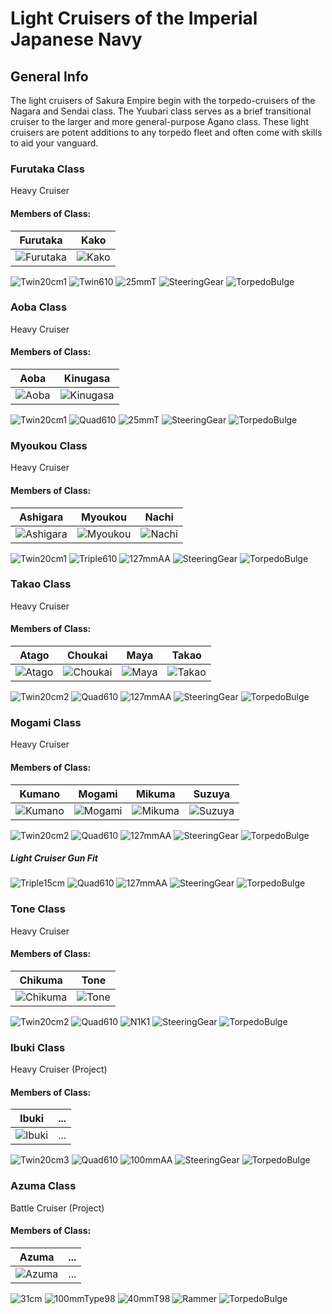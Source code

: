 # Light Cruisers of the Imperial Japanese Navy

## General Info

The light cruisers of Sakura Empire begin with the torpedo-cruisers of the Nagara and Sendai class. The Yuubari class serves as a brief transitional cruiser to the larger and more general-purpose Agano class. These light cruisers are potent additions to any torpedo fleet and often come with skills to aid your vanguard.

### Furutaka Class

Heavy Cruiser <br/>

#### Members of Class: <br/>
Furutaka | Kako |
| ------ | ------ |
![Furutaka](/Icons/Ship/SakuraEmpire/Furutaka.png) | ![Kako](/Icons/Ship/SakuraEmpire/Kako.png) <br/>

![Twin20cm1](/Icons/Equipment/Guns/CA/50Caliber3rdYearType20cmNo1.png)
![Twin610](/Icons/Equipment/Torpedo/Surface/610mmTwinIJN.png)
![25mmT](/Icons/Equipment/AA/25mmType96T.png)
![SteeringGear](/Icons/Equipment/Auxiliary/SteeringGear.png)
![TorpedoBulge](/Icons/Equipment/Auxiliary/TorpedoBulge.png) <br/>

### Aoba Class

Heavy Cruiser <br/>

#### Members of Class: <br/>
Aoba | Kinugasa |
| ------ | ------ |
![Aoba](/Icons/Ship/SakuraEmpire/Aoba.png) | ![Kinugasa](/Icons/Ship/SakuraEmpire/Kinugasa.png) <br/>

![Twin20cm1](/Icons/Equipment/Guns/CA/50Caliber3rdYearType20cmNo1.png)
![Quad610](/Icons/Equipment/Torpedo/Surface/610mmQuadIJN.png)
![25mmT](/Icons/Equipment/AA/25mmType96T.png)
![SteeringGear](/Icons/Equipment/Auxiliary/SteeringGear.png)
![TorpedoBulge](/Icons/Equipment/Auxiliary/TorpedoBulge.png) <br/>

### Myoukou Class

Heavy Cruiser <br/>

#### Members of Class: <br/>
Ashigara | Myoukou | Nachi |
| ------ | ------ | ------ |
![Ashigara](/Icons/Ship/SakuraEmpire/Ashigara.png) | ![Myoukou](/Icons/Ship/SakuraEmpire/Myoukou.png) | ![Nachi](/Icons/Ship/SakuraEmpire/Nachi.png)<br/>

![Twin20cm1](/Icons/Equipment/Guns/CA/50Caliber3rdYearType20cmNo1.png)
![Triple610](/Icons/Equipment/Torpedo/Surface/610mmTripleIJN.png)
![127mmAA](/Icons/Equipment/AA/40CaliberType8912.7cm.png)
![SteeringGear](/Icons/Equipment/Auxiliary/SteeringGear.png)
![TorpedoBulge](/Icons/Equipment/Auxiliary/TorpedoBulge.png) <br/>

### Takao Class

Heavy Cruiser <br/>

#### Members of Class: <br/>
Atago | Choukai| Maya | Takao |
| ------ | ------ | ------ | ------ |
![Atago](/Icons/Ship/SakuraEmpire/Atago.png) | ![Choukai](/Icons/Ship/SakuraEmpire/Choukai.png) | ![Maya](/Icons/Ship/SakuraEmpire/Maya.png) | ![Takao](/Icons/Ship/SakuraEmpire/Takao.png) <br/>

![Twin20cm2](/Icons/Equipment/Guns/CA/50Caliber3rdYearType20cmNo2.png)
![Quad610](/Icons/Equipment/Torpedo/Surface/610mmQuadIJN.png)
![127mmAA](/Icons/Equipment/AA/40CaliberType8912.7cm.png)
![SteeringGear](/Icons/Equipment/Auxiliary/OxygenTorpedoUR.png)
![TorpedoBulge](/Icons/Equipment/Auxiliary/TorpedoBulge.png) <br/>

### Mogami Class

Heavy Cruiser <br/>

#### Members of Class: <br/>
Kumano | Mogami | Mikuma | Suzuya |
| ------ | ------ | ------ | ------ |
![Kumano](/Icons/Ship/SakuraEmpire/Kumano.png) | ![Mogami](/Icons/Ship/SakuraEmpire/Mogami.png) | ![Mikuma](/Icons/Ship/SakuraEmpire/Mikuma.png) | ![Suzuya](/Icons/Ship/SakuraEmpire/Suzuya.png) <br/>

![Twin20cm2](/Icons/Equipment/Guns/CA/50Caliber3rdYearType20cmNo2.png)
![Quad610](/Icons/Equipment/Torpedo/Surface/610mmQuadIJN.png)
![127mmAA](/Icons/Equipment/AA/40CaliberType8912.7cm.png)
![SteeringGear](/Icons/Equipment/Auxiliary/OxygenTorpedoUR.png)
![TorpedoBulge](/Icons/Equipment/Auxiliary/TorpedoBulge.png) <br/>

##### Light Cruiser Gun Fit

![Triple15cm](/Icons/Equipment/Guns/CL/60Caliber3rdYearType15.5cm.png)
![Quad610](/Icons/Equipment/Torpedo/Surface/610mmQuadIJN.png)
![127mmAA](/Icons/Equipment/AA/40CaliberType8912.7cm.png)
![SteeringGear](/Icons/Equipment/Auxiliary/OxygenTorpedoUR.png)
![TorpedoBulge](/Icons/Equipment/Auxiliary/TorpedoBulge.png) <br/>

### Tone Class

Heavy Cruiser <br/>

#### Members of Class: <br/>
Chikuma | Tone |
| ------ | ------ |
![Chikuma](/Icons/Ship/SakuraEmpire/Chikuma.png) | ![Tone](/Icons/Ship/SakuraEmpire/Tone.png) <br/>

![Twin20cm2](/Icons/Equipment/Guns/CA/50Caliber3rdYearType20cmNo2.png)
![Quad610](/Icons/Equipment/Torpedo/Surface/610mmQuadIJN.png)
![N1K1](/Icons/Equipment/Aircraft/Seaplane/N1K1.png)
![SteeringGear](/Icons/Equipment/Auxiliary/OxygenTorpedoUR.png)
![TorpedoBulge](/Icons/Equipment/Auxiliary/TorpedoBulge.png) <br/>

### Ibuki Class

Heavy Cruiser (Project) <br/>

#### Members of Class: <br/>
Ibuki | ... 
| ------ | ------ |
![Ibuki](/Icons/Ship/SakuraEmpire/Ibuki.png) | ... <br/>

![Twin20cm3](/Icons/Equipment/Guns/CA/50Caliber3rdYearType20cmNo3.png)
![Quad610](/Icons/Equipment/Torpedo/Surface/610mmQuadIJN-Kai.png)
![100mmAA](/Icons/Equipment/AA/65CaliberType8810cm.png)
![SteeringGear](/Icons/Equipment/Auxiliary/OxygenTorpedoUR.png)
![TorpedoBulge](/Icons/Equipment/Auxiliary/TorpedoBulge.png) <br/>

### Azuma Class

Battle Cruiser (Project) <br/>

#### Members of Class: <br/>
Azuma | ... 
| ------ | ------ |
![Azuma](/Icons/Ship/SakuraEmpire/Azuma.png) | ... <br/>

![31cm](/Icons/Equipment/Guns/CB/60CaliberType031cm.png)
![100mmType98](/Icons/Equipment/Guns/DD/65CaliberType9810cm.png)
![40mmT98](/Icons/Equipment/AA/40mmType98.png)
![Rammer](/Icons/Equipment/Auxiliary/Rammer.png)
![TorpedoBulge](/Icons/Equipment/Auxiliary/TorpedoBulge.png) <br/>